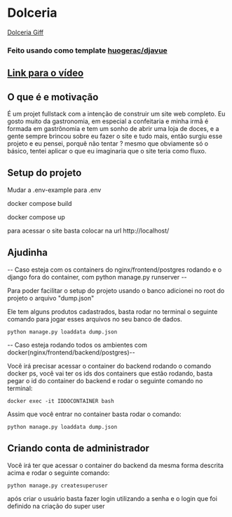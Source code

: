 # Dolceria
[Dolceria Giff](gifProjeto.gif)
### Feito usando como template [huogerac/djavue](https://github.com/huogerac/djavue)

## [Link para o vídeo](https://www.loom.com/share/0e1a43407c5f4090a6fea76bd7a681f2)
## O que é e motivação  

É um projet fullstack com a intenção de construir um site web completo. Eu gosto muito da gastronomia, em especial a confeitaria e minha irmã é formada em gastrônomia e tem um sonho de abrir uma loja de doces, e a gente sempre brincou sobre eu fazer o site e tudo mais, então surgiu esse projeto e eu pensei, porquê não tentar ? mesmo que obviamente só o básico, tentei aplicar o que eu imaginaria que o site teria como fluxo.

## Setup do projeto
Mudar a .env-example para .env

docker compose build 

docker compose up

para acessar o site basta colocar na url http://localhost/

## Ajudinha
-- Caso esteja com os containers do nginx/frontend/postgres rodando e o django fora do container, com python manage.py runserver --  

Para poder facilitar o setup do projeto usando o banco adicionei no root do projeto o arquivo "dump.json"  

Ele tem alguns produtos cadastrados, basta rodar no terminal o seguinte comando para jogar esses arquivos no seu banco de dados.  

    python manage.py loaddata dump.json  


-- Caso esteja rodando todos os ambientes com docker(nginx/frontend/backend/postgres)--

Você irá precisar acessar o container do backend
rodando o comando docker ps, você vai ter os ids dos containers que estão rodando, basta pegar o id do container do backend e rodar o seguinte comando no terminal:

    docker exec -it IDDOCONTAINER bash  

Assim que você entrar no container basta rodar o comando:

    python manage.py loaddata dump.json  

## Criando conta de administrador

Você irá ter que acessar o container do backend da mesma forma descrita acima e rodar o seguinte comando:  

    python manage.py createsuperuser  

 após criar o usuário basta fazer login utilizando a senha e o login que foi definido na criação do super user
